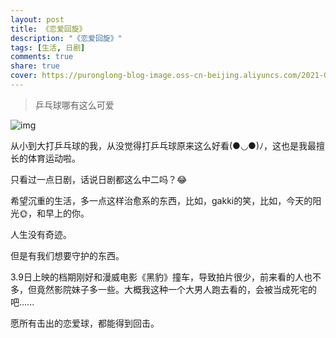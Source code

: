 ```yaml
---
layout: post
title: 《恋爱回旋》
description: "《恋爱回旋》"
tags: [生活, 日剧]
comments: true
share: true
cover: https://puronglong-blog-image.oss-cn-beijing.aliyuncs.com/2021-08-03-143131.jpg
---
```


> 乒乓球哪有这么可爱

<!-- more -->

![img](https://puronglong-blog-image.oss-cn-beijing.aliyuncs.com/2021-08-03-143131.jpg)

从小到大打乒乓球的我，从没觉得打乒乓球原来这么好看(●◡●)ﾉ，这也是我最擅长的体育运动啦。

只看过一点日剧，话说日剧都这么中二吗？😂

希望沉重的生活，多一点这样治愈系的东西，比如，gakki的笑，比如，今天的阳光🌞，和早上的你。

人生没有奇迹。

但是有我们想要守护的东西。

3.9日上映的档期刚好和漫威电影《黑豹》撞车，导致拍片很少，前来看的人也不多，但竟然影院妹子多一些。大概我这种一个大男人跑去看的，会被当成死宅的吧......

愿所有击出的恋爱球，都能得到回击。
